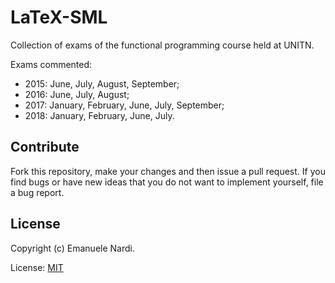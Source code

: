 # LaTeX-SML

Collection of exams of the functional programming course held at UNITN.

Exams commented:
- 2015: June, July, August, September;
- 2016: June, July, August;
- 2017: January, February, June, July, September;
- 2018: January, February, June, July.

## Contribute

Fork this repository, make your changes and then issue a pull request. If you find bugs or have new ideas that you do not want to implement yourself, file a bug report.

## License

Copyright (c) Emanuele Nardi.

License: [MIT][1]

[1]:https://choosealicense.com/licenses/mit/
